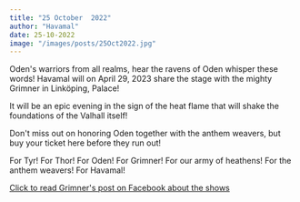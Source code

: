 ```yaml
---
title: "25 October  2022"
author: "Havamal"
date: 25-10-2022
image: "/images/posts/25Oct2022.jpg"
---
```


Oden's warriors from all realms, hear the ravens of Oden whisper these words!
Havamal will on April 29, 2023 share the stage with the mighty Grimner in Linköping, Palace!

It will be an epic evening in the sign of the heat flame that will shake the foundations of the Valhall itself!

Don't miss out on honoring Oden together with the anthem weavers, but buy your ticket here before they run out!

For Tyr! For Thor! For Oden! For Grimner! For our army of heathens! For the anthem weavers! For Havamal!

[Click to read Grimner's post on Facebook about the shows](https://m.facebook.com/story.php?story_fbid=647058233495378&id=100045736210516)